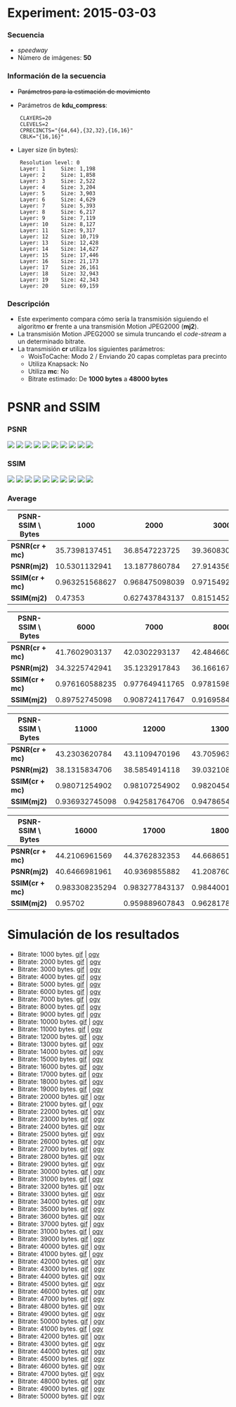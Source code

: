 Experiment: 2015-03-03
======================

### Secuencia

- *speedway*
- Número de imágenes: **50**

### Información de la secuencia
* ~~Parámetros para la estimación de movimiento~~ 

* Parámetros de **kdu_compress**:

```
    CLAYERS=20
    CLEVELS=2
    CPRECINCTS="{64,64},{32,32},{16,16}"
    CBLK="{16,16}"
```

* Layer size (in bytes):

```
    Resolution level: 0
    Layer: 1     Size: 1,198
    Layer: 2     Size: 1,858
    Layer: 3     Size: 2,522
    Layer: 4     Size: 3,204
    Layer: 5     Size: 3,903
    Layer: 6     Size: 4,629
    Layer: 7     Size: 5,393
    Layer: 8     Size: 6,217
    Layer: 9     Size: 7,119
    Layer: 10    Size: 8,127
    Layer: 11    Size: 9,317
    Layer: 12    Size: 10,719
    Layer: 13    Size: 12,428
    Layer: 14    Size: 14,627
    Layer: 15    Size: 17,446
    Layer: 16    Size: 21,173
    Layer: 17    Size: 26,161
    Layer: 18    Size: 32,943
    Layer: 19    Size: 42,343
    Layer: 20    Size: 69,159
```

### Descripción

- Este experimento compara cómo sería la transmisión siguiendo el algoritmo
  **cr** frente a una transmisión Motion JPEG2000 (**mj2**). 
- La transmisión Motion JPEG2000 se simula truncando el *code-stream* a
  un determinado bitrate.
- La transmisión **cr** utiliza los siguientes parámetros:
    - WoisToCache: Modo 2 / Enviando 20 capas completas para precinto
    - Utiliza Knapsack: No
    - Utiliza **mc**: No
    - Bitrate estimado: De **1000 bytes** a **48000 bytes**

PSNR and SSIM
=============

### PSNR

![](assets/psnr-1k-5k.png)
![](assets/psnr-6k-10k.png)
![](assets/psnr-11k-15k.png)
![](assets/psnr-16k-20k.png)
![](assets/psnr-21k-25k.png)
![](assets/psnr-26k-30k.png)
![](assets/psnr-31k-35k.png)
![](assets/psnr-36k-40k.png)
![](assets/psnr-41k-45k.png)
![](assets/psnr-46k-50k.png)

### SSIM

![](assets/ssim-1k-5k.png)
![](assets/ssim-6k-10k.png)
![](assets/ssim-11k-15k.png)
![](assets/ssim-16k-20k.png)
![](assets/ssim-21k-25k.png)
![](assets/ssim-26k-30k.png)
![](assets/ssim-31k-35k.png)
![](assets/ssim-36k-40k.png)
![](assets/ssim-41k-45k.png)
![](assets/ssim-46k-50k.png)

### Average

| PSNR-SSIM \ Bytes | 1000            | 2000            | 3000            | 4000            | 5000           
| ----------------- | --------------- | --------------- | --------------- | --------------- | ---------------
| **PSNR(cr + mc)** | 35.7398137451   | 36.8547223725   | 39.3608302157   | 39.9052979608   | 40.9849586078  
| **PSNR(mj2)**     | 10.5301132941   | 13.1877860784   | 27.9143563922   | 30.0100833529   | 33.1430604706  
| **SSIM(cr + mc)** |  0.963251568627 |  0.968475098039 |  0.971549215686 |  0.974020980392 |  0.975141764706 
| **SSIM(mj2)**     |  0.47353        |  0.627437843137 |  0.815145294118 |  0.854017058824 |  0.879057058824 

| PSNR-SSIM \ Bytes | 6000            | 7000            | 8000            | 9000            | 10000           
| ----------------- | --------------- | --------------- | --------------- | --------------- | ---------------
| **PSNR(cr + mc)** | 41.7602903137   | 42.0302293137   | 42.4846601569   | 42.7542750588   | 42.6252801373
| **PSNR(mj2)**     | 34.3225742941   | 35.1232917843   | 36.166167902    | 36.5589571765   | 37.3634580784
| **SSIM(cr + mc)** |  0.976160588235 |  0.977649411765 |  0.978159803922 |  0.979727254902 |  0.97956745098
| **SSIM(mj2)**     |  0.89752745098  |  0.908724117647 |  0.916958431373 |  0.925800980392 |  0.933874313725

| PSNR-SSIM \ Bytes | 11000           | 12000           | 13000           | 14000           | 150000           
| ----------------- | --------------- | --------------- | --------------- | --------------- | ---------------
| **PSNR(cr + mc)** | 43.2303620784   | 43.1109470196   | 43.7059633137   | 43.633451098    | 44.1501121176
| **PSNR(mj2)**     | 38.1315834706   | 38.5854914118   | 39.0321088235   | 39.5962841961   | 40.3214633922
| **SSIM(cr + mc)** | 0.98071254902   | 0.98107254902   |  0.982045490196 |  0.98168745098  | 0.983048627451
| **SSIM(mj2)**     | 0.936932745098  | 0.942581764706  |  0.947865490196 |  0.952322156863 | 0.955071568627

| PSNR-SSIM \ Bytes | 16000           | 17000           | 18000           | 19000           | 200000           
| ----------------- | --------------- | --------------- | --------------- | --------------- | ---------------
| **PSNR(cr + mc)** | 44.2106961569   | 44.3762832353   | 44.6686513137   | 44.7578180196   | 45.0075043137
| **PSNR(mj2)**     | 40.6466981961   | 40.9369855882   | 41.2087602353   | 41.6358927255   | 42.0507357255
| **SSIM(cr + mc)** |  0.983308235294 |  0.983277843137 |  0.984400196078 |  0.984679607843 | 0.985103921569
| **SSIM(mj2)**     |  0.95702        |  0.959889607843 |  0.962817843137 |  0.965303137255 | 0.966837647059

Simulación de los resultados
=============

* Bitrate: 1000 bytes. [gif](gif/all_1000.gif) | [ogv](ogv/all_1000.ogv)
* Bitrate: 2000 bytes. [gif](gif/all_2000.gif) | [ogv](ogv/all_2000.ogv)
* Bitrate: 3000 bytes. [gif](gif/all_3000.gif) | [ogv](ogv/all_3000.ogv)
* Bitrate: 4000 bytes. [gif](gif/all_4000.gif) | [ogv](ogv/all_4000.ogv)
* Bitrate: 5000 bytes. [gif](gif/all_5000.gif) | [ogv](ogv/all_5000.ogv)
* Bitrate: 6000 bytes. [gif](gif/all_6000.gif) | [ogv](ogv/all_6000.ogv)
* Bitrate: 7000 bytes. [gif](gif/all_7000.gif) | [ogv](ogv/all_7000.ogv)
* Bitrate: 8000 bytes. [gif](gif/all_8000.gif) | [ogv](ogv/all_8000.ogv)
* Bitrate: 9000 bytes. [gif](gif/all_9000.gif) | [ogv](ogv/all_9000.ogv)
* Bitrate: 10000 bytes. [gif](gif/all_10000.gif) | [ogv](ogv/all_10000.ogv)
* Bitrate: 11000 bytes. [gif](gif/all_11000.gif) | [ogv](ogv/all_11000.ogv)
* Bitrate: 12000 bytes. [gif](gif/all_12000.gif) | [ogv](ogv/all_12000.ogv)
* Bitrate: 13000 bytes. [gif](gif/all_13000.gif) | [ogv](ogv/all_13000.ogv)
* Bitrate: 14000 bytes. [gif](gif/all_14000.gif) | [ogv](ogv/all_14000.ogv)
* Bitrate: 15000 bytes. [gif](gif/all_15000.gif) | [ogv](ogv/all_15000.ogv)
* Bitrate: 16000 bytes. [gif](gif/all_16000.gif) | [ogv](ogv/all_16000.ogv)
* Bitrate: 17000 bytes. [gif](gif/all_17000.gif) | [ogv](ogv/all_17000.ogv)
* Bitrate: 18000 bytes. [gif](gif/all_18000.gif) | [ogv](ogv/all_18000.ogv)
* Bitrate: 19000 bytes. [gif](gif/all_19000.gif) | [ogv](ogv/all_19000.ogv)
* Bitrate: 20000 bytes. [gif](gif/all_20000.gif) | [ogv](ogv/all_20000.ogv)
* Bitrate: 21000 bytes. [gif](gif/all_21000.gif) | [ogv](ogv/all_21000.ogv)
* Bitrate: 22000 bytes. [gif](gif/all_22000.gif) | [ogv](ogv/all_22000.ogv)
* Bitrate: 23000 bytes. [gif](gif/all_23000.gif) | [ogv](ogv/all_23000.ogv)
* Bitrate: 24000 bytes. [gif](gif/all_24000.gif) | [ogv](ogv/all_24000.ogv)
* Bitrate: 25000 bytes. [gif](gif/all_25000.gif) | [ogv](ogv/all_25000.ogv)
* Bitrate: 26000 bytes. [gif](gif/all_26000.gif) | [ogv](ogv/all_26000.ogv)
* Bitrate: 27000 bytes. [gif](gif/all_27000.gif) | [ogv](ogv/all_27000.ogv)
* Bitrate: 28000 bytes. [gif](gif/all_28000.gif) | [ogv](ogv/all_28000.ogv)
* Bitrate: 29000 bytes. [gif](gif/all_29000.gif) | [ogv](ogv/all_29000.ogv)
* Bitrate: 30000 bytes. [gif](gif/all_30000.gif) | [ogv](ogv/all_30000.ogv)
* Bitrate: 31000 bytes. [gif](gif/all_31000.gif) | [ogv](ogv/all_31000.ogv)
* Bitrate: 32000 bytes. [gif](gif/all_32000.gif) | [ogv](ogv/all_32000.ogv)
* Bitrate: 33000 bytes. [gif](gif/all_33000.gif) | [ogv](ogv/all_33000.ogv)
* Bitrate: 34000 bytes. [gif](gif/all_34000.gif) | [ogv](ogv/all_34000.ogv)
* Bitrate: 35000 bytes. [gif](gif/all_35000.gif) | [ogv](ogv/all_35000.ogv)
* Bitrate: 36000 bytes. [gif](gif/all_36000.gif) | [ogv](ogv/all_36000.ogv)
* Bitrate: 37000 bytes. [gif](gif/all_37000.gif) | [ogv](ogv/all_37000.ogv)
* Bitrate: 31000 bytes. [gif](gif/all_38000.gif) | [ogv](ogv/all_38000.ogv)
* Bitrate: 39000 bytes. [gif](gif/all_39000.gif) | [ogv](ogv/all_39000.ogv)
* Bitrate: 40000 bytes. [gif](gif/all_40000.gif) | [ogv](ogv/all_40000.ogv)
* Bitrate: 41000 bytes. [gif](gif/all_41000.gif) | [ogv](ogv/all_41000.ogv)
* Bitrate: 42000 bytes. [gif](gif/all_42000.gif) | [ogv](ogv/all_42000.ogv)
* Bitrate: 43000 bytes. [gif](gif/all_43000.gif) | [ogv](ogv/all_43000.ogv)
* Bitrate: 44000 bytes. [gif](gif/all_44000.gif) | [ogv](ogv/all_44000.ogv)
* Bitrate: 45000 bytes. [gif](gif/all_45000.gif) | [ogv](ogv/all_45000.ogv)
* Bitrate: 46000 bytes. [gif](gif/all_46000.gif) | [ogv](ogv/all_41000.ogv)
* Bitrate: 47000 bytes. [gif](gif/all_47000.gif) | [ogv](ogv/all_47000.ogv)
* Bitrate: 48000 bytes. [gif](gif/all_48000.gif) | [ogv](ogv/all_48000.ogv)
* Bitrate: 49000 bytes. [gif](gif/all_49000.gif) | [ogv](ogv/all_49000.ogv)
* Bitrate: 50000 bytes. [gif](gif/all_50000.gif) | [ogv](ogv/all_50000.ogv)
* Bitrate: 41000 bytes. [gif](gif/all_51000.gif) | [ogv](ogv/all_51000.ogv)
* Bitrate: 42000 bytes. [gif](gif/all_52000.gif) | [ogv](ogv/all_52000.ogv)
* Bitrate: 43000 bytes. [gif](gif/all_53000.gif) | [ogv](ogv/all_53000.ogv)
* Bitrate: 44000 bytes. [gif](gif/all_54000.gif) | [ogv](ogv/all_54000.ogv)
* Bitrate: 45000 bytes. [gif](gif/all_55000.gif) | [ogv](ogv/all_55000.ogv)
* Bitrate: 46000 bytes. [gif](gif/all_56000.gif) | [ogv](ogv/all_51000.ogv)
* Bitrate: 47000 bytes. [gif](gif/all_57000.gif) | [ogv](ogv/all_57000.ogv)
* Bitrate: 48000 bytes. [gif](gif/all_58000.gif) | [ogv](ogv/all_58000.ogv)
* Bitrate: 49000 bytes. [gif](gif/all_59000.gif) | [ogv](ogv/all_59000.ogv)
* Bitrate: 50000 bytes. [gif](gif/all_60000.gif) | [ogv](ogv/all_60000.ogv)
